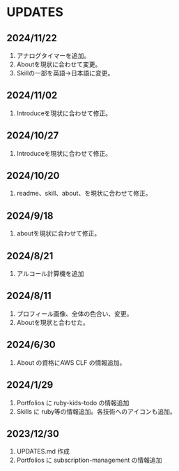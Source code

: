 # UPDATES

## 2024/11/22

1. アナログタイマーを追加。
2. Aboutを現状に合わせて変更。
3. Skillの一部を英語→日本語に変更。

## 2024/11/02

1. Introduceを現状に合わせて修正。

## 2024/10/27

1. Introduceを現状に合わせて修正。

## 2024/10/20

1. readme、skill、about、を現状に合わせて修正。

## 2024/9/18

1. aboutを現状に合わせて修正。

## 2024/8/21

1. アルコール計算機を追加

## 2024/8/11

1. プロフィール画像、全体の色合い、変更。
2. Aboutを現状と合わせた。

## 2024/6/30

1. About の資格にAWS CLF の情報追加。

## 2024/1/29

1. Portfolios に ruby-kids-todo の情報追加
2. Skills に ruby等の情報追加。各技術へのアイコンも追加。

## 2023/12/30

1. UPDATES.md 作成
2. Portfolios に subscription-management の情報追加

